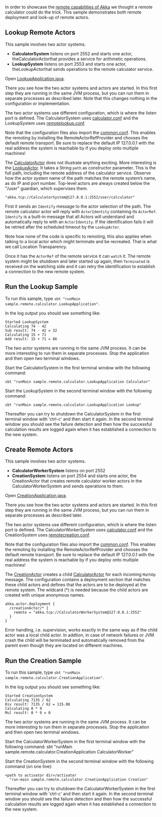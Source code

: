 In order to showcase the [remote capabilities of Akka](http://doc.akka.io/docs/akka/current/java/remoting.html) we thought a remote calculator could do the trick. This sample demonstrates both remote deployment and look-up of remote actors.

## Lookup Remote Actors

This sample involves two actor systems.

- **CalculatorSystem** listens on port 2552 and starts one actor, theCalculatorActorthat provides a service for arithmetic operations.
- **LookupSystem** listens on port 2553 and starts one actor, theLookupActorthat sends operations to the remote calculator service.

Open [LookupApplication.java](src/main/java/sample/remote/calculator/LookupApplication.java).

There you see how the two actor systems and actors are started. In this first step they are running in the same JVM process, but you can run them in separate processes as described later. Note that this changes nothing in the configuration or implementation.

The two actor systems use different configuration, which is where the listen port is defined. The CalculatorSystem uses [calculator.conf](src/main/resources/calculator.conf) and the LookupSystem uses [remotelookup.conf](src/main/resources/remotelookup.conf).

Note that the configuration files also import the [common.conf](src/main/resources/common.conf). This enables the remoting by installing the RemoteActorRefProvider and chooses the default remote transport. Be sure to replace the default IP 127.0.0.1 with the real address the system is reachable by if you deploy onto multiple machines!

The [CalculatorActor](src/main/java/sample/remote/calculator/CalculatorActor.java) does not illustrate anything exciting. More interesting is the [LookupActor](src/main/java/sample/remote/calculator/LookupActor.java). It takes a String `path` as constructor parameter. This is the full path, including the remote address of the calculator service. Observe how the actor system name of the path matches the remote system’s name, as do IP and port number. Top-level actors are always created below the "/user" guardian, which supervises them.

    "akka.tcp://CalculatorSystem@127.0.0.1:2552/user/calculator"

First it sends an `Identify` message to the actor selection of the path. The remote calculator actor will reply with `ActorIdentity` containing its `ActorRef`. `Identify` is a built-in message that all Actors will understand and automatically reply to with an `ActorIdentity`. If the identification fails it will be retried after the scheduled timeout by the `LookupActor`.

Note how none of the code is specific to remoting, this also applies when talking to a local actor which might terminate and be recreated. That is what we call Location Transparency.

Once it has the `ActorRef` of the remote service it can `watch` it. The remote system might be shutdown and later started up again, then `Terminated` is received on the watching side and it can retry the identification to establish a connection to the new remote system.

## Run the Lookup Sample

To run this sample, type `sbt "runMain sample.remote.calculator.LookupApplication"`.

In the log output you should see something like:

    Started LookupSystem
    Calculating 74 - 42
    Sub result: 74 - 42 = 32
    Calculating 15 + 71
    Add result: 15 + 71 = 86

The two actor systems are running in the same JVM process. It can be more interesting to run them in separate processes. Stop the application and then open two terminal windows.

Start the CalculatorSystem in the first terminal window with the following command:

    sbt "runMain sample.remote.calculator.LookupApplication Calculator"

Start the LookupSystem in the second terminal window with the following command:

    sbt "runMain sample.remote.calculator.LookupApplication Lookup"

Thereafter you can try to shutdown the CalculatorSystem in the first terminal window with 'ctrl-c' and then start it again. In the second terminal window you should see the failure detection and then how the successful calculation results are logged again when it has established a connection to the new system.

## Create Remote Actors

This sample involves two actor systems.

- **CalculatorWorkerSystem** listens on port 2552
- **CreationSystem** listens on port 2554 and starts one actor, the CreationActor that creates remote calculator worker actors in the CalculatorWorkerSystem and sends operations to them.

Open [CreationApplication.java](src/main/java/sample/remote/calculator/CreationApplication.java).

There you see how the two actor systems and actors are started. In this first step they are running in the same JVM process, but you can run them in separate processes as described later.

The two actor systems use different configuration, which is where the listen port is defined. The CalculatorWorkerSystem uses [calculator.conf](src/main/resources/calculator.conf) and the CreationSystem uses [remotecreation.conf](src/main/resources/remotecreation.conf).

Note that the configuration files also import the [common.conf](src/main/resources/common.conf). This enables the remoting by installing the RemoteActorRefProvider and chooses the default remote transport. Be sure to replace the default IP 127.0.0.1 with the real address the system is reachable by if you deploy onto multiple machines!

The [CreationActor](src/main/java/sample/remote/calculator/CreationActor.java) creates a child [CalculatorActor](src/main/java/sample/remote/calculator/CalculatorActor.java) for each incoming `MathOp` message. The configuration contains a deployment section that matches these child actors and defines that the actors are to be deployed at the remote system. The wildcard (*) is needed because the child actors are created with unique anonymous names.

    akka.actor.deployment {
      /creationActor/* {
        remote = "akka.tcp://CalculatorWorkerSystem@127.0.0.1:2552"
      }
    }

Error handling, i.e. supervision, works exactly in the same way as if the child actor was a local child actor. In addtion, in case of network failures or JVM crash the child will be terminated and automatically removed from the parent even though they are located on different machines.

## Run the Creation Sample

To run this sample, type `sbt "runMain sample.remote.calculator.CreationApplication"`.

In the log output you should see something like:

    Started CreationSystem
    Calculating 7135 / 62
    Div result: 7135 / 62 = 115.08
    Calculating 0 * 9
    Mul result: 0 * 9 = 0

The two actor systems are running in the same JVM process. It can be more interesting to run them in separate processes. Stop the application and then open two terminal windows.


Start the CalculatorWorkerSystem in the first terminal window with the following command:
    sbt "runMain sample.remote.calculator.CreationApplication CalculatorWorker"

Start the CreationSystem in the second terminal window with the following command (on one line):

    <path to activator dir>/activator 
      "run-main sample.remote.calculator.CreationApplication Creation"

Thereafter you can try to shutdown the CalculatorWorkerSystem in the first terminal window with 'ctrl-c' and then start it again. In the second terminal window you should see the failure detection and then how the successful calculation results are logged again when it has established a connection to the new system.
